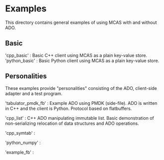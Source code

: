 # Examples

This directory contains general examples of using MCAS with and without ADO.

## Basic

'cpp_basic' : Basic C++ client using MCAS as a plain key-value store.
'python_basic' : Basic Python client using MCAS as a plain key-value store.

## Personalities

These examples provide "personalities" consisting of the ADO, client-side adapter and a test program.

'tabulator_pmdk_fb' : Example ADO using PMDK (side-file). ADO is
written in C++ and the client is Python. Protocol based on flatbuffers.  

'cpp_list' : C++ ADO manipulating immutable list. Basic demonstration of non-serializing 
relocation of data structures and ADO operations.  

'cpp_symtab' : 

'python_numpy' : 

'example_fb' :


